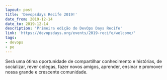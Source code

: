 ```yaml
---
layout: post
title: 'Devopsdays Recife 2019!'
date_from: 2019-12-14
date_to: 2019-12-14
description: 'Primeira edição do DevOps Days Recife'
link: 'https://devopsdays.org/events/2019-recife/welcome/'
tags:
- devops
- pe
---
```


Será uma ótima oportunidade de compartilhar conhecimento e histórias, de socializar, rever colegas, fazer novos amigos, aprender, ensinar e promover nossa grande e crescente comunidade.
